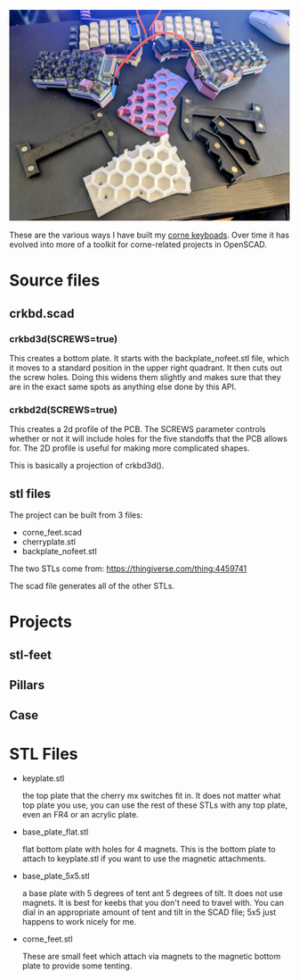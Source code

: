 ![image of crkbd](/images/corne_feet.jpg)

These are the various ways I have built my [corne keyboads](https://github.com/foostan/crkbd).
Over time it has evolved into more of a toolkit for corne-related projects in OpenSCAD.

# Source files


## crkbd.scad

### crkbd3d(SCREWS=true)

This creates a bottom plate. It starts with the backplate_nofeet.stl file,
which it moves to a standard position in the upper right quadrant. It then
cuts out the screw holes. Doing this widens them slightly and makes sure that 
they are in the exact same spots as anything else done by this API.


### crkbd2d(SCREWS=true)

This creates a 2d profile of the PCB. The SCREWS parameter
controls whether or not it will include holes for the five
standoffs that the PCB allows for. The 2D profile is useful 
for making more complicated shapes.

This is basically a projection of crkbd3d().

## stl files
The project can be built from 3 files:
- corne_feet.scad
- cherryplate.stl
- backplate_nofeet.stl

The two STLs come from: https://thingiverse.com/thing:4459741

The scad file generates all of the other STLs.

# Projects

## stl-feet

## Pillars

## Case

# STL Files

- keyplate.stl

  the top plate that the cherry mx switches fit in. It does not
  matter what top plate you use, you can use the rest of these STLs
  with any top plate, even an FR4 or an acrylic plate.

- base_plate_flat.stl

  flat bottom plate with holes for 4 magnets. This is 
  the bottom plate to attach to keyplate.stl if you want
  to use the magnetic attachments.

- base_plate_5x5.stl

  a base plate with 5 degrees of tent ant 5 degrees of tilt.
  It does not use magnets. It is best for keebs that you don't 
  need to travel with. You can dial in an appropriate amount of
  tent and tilt in the SCAD file; 5x5 just happens to work nicely
  for me.
  
- corne_feet.stl

  These are small feet which attach via magnets to the magnetic
  bottom plate to provide some tenting.


